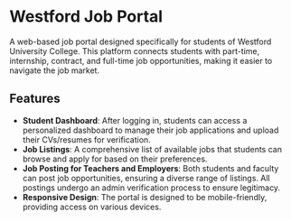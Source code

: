 # Westford Job Portal

A web-based job portal designed specifically for students of Westford University College. This platform connects students with part-time, internship, contract, and full-time job opportunities, making it easier to navigate the job market.

## Features

- **Student Dashboard**: After logging in, students can access a personalized dashboard to manage their job applications and upload their CVs/resumes for verification.
- **Job Listings**: A comprehensive list of available jobs that students can browse and apply for based on their preferences.
- **Job Posting for Teachers and Employers**: Both students and faculty can post job opportunities, ensuring a diverse range of listings. All postings undergo an admin verification process to ensure legitimacy.
- **Responsive Design**: The portal is designed to be mobile-friendly, providing access on various devices.
